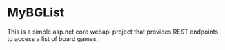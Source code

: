 # MyBGList
This is a simple asp.net core webapi project that provides REST endpoints to access a list of board games.